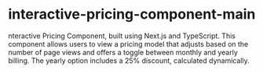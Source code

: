 # interactive-pricing-component-main
nteractive Pricing Component, built using Next.js and TypeScript. This component allows users to view a pricing model that adjusts based on the number of page views and offers a toggle between monthly and yearly billing. The yearly option includes a 25% discount, calculated dynamically.
